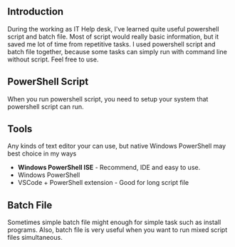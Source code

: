 ## Introduction
During the working as IT Help desk, I've learned quite useful powershell script and batch file. 
Most of script would really basic information, but it saved me lot of time from repetitive tasks. 
I used powershell script and batch file together, because some tasks can simply run with command line without script.
Feel free to use.

## PowerShell Script
When you run powershell script, you need to setup your system that powershell script can run. 

## Tools
Any kinds of text editor your can use, but native Windows PowerShell may best choice in my ways
* **Windows PowerShell ISE** - Recommend, IDE and easy to use.
* Windows PowerShell
* VSCode + PowerShell extension - Good for long script file

## Batch File
Sometimes simple batch file might enough for simple task such as install programs. Also, batch file is very useful when you want to run mixed script files simultaneous. 



